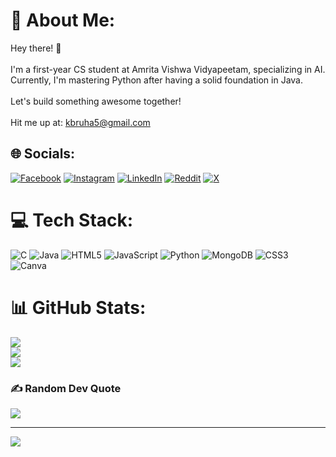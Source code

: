 # 💫 About Me:
Hey there! 👋<br><br>I'm a first-year CS student at Amrita Vishwa Vidyapeetam, specializing in AI. Currently, I'm mastering Python after having a solid foundation in Java.<br><br>Let's build something awesome together!<br><br>Hit me up at: kbruha5@gmail.com


## 🌐 Socials:
[![Facebook](https://img.shields.io/badge/Facebook-%231877F2.svg?logo=Facebook&logoColor=white)](https://facebook.com/kbruhadesh) [![Instagram](https://img.shields.io/badge/Instagram-%23E4405F.svg?logo=Instagram&logoColor=white)](https://instagram.com/Kbruhadesh) [![LinkedIn](https://img.shields.io/badge/LinkedIn-%230077B5.svg?logo=linkedin&logoColor=white)](https://linkedin.com/in/Kbruhadesh) [![Reddit](https://img.shields.io/badge/Reddit-%23FF4500.svg?logo=Reddit&logoColor=white)](https://reddit.com/user/Kbruhadesh ) [![X](https://img.shields.io/badge/X-black.svg?logo=X&logoColor=white)](https://x.com/Kbruhadesh) 

# 💻 Tech Stack:
![C](https://img.shields.io/badge/c-%2300599C.svg?style=flat&logo=c&logoColor=white) ![Java](https://img.shields.io/badge/java-%23ED8B00.svg?style=flat&logo=openjdk&logoColor=white) ![HTML5](https://img.shields.io/badge/html5-%23E34F26.svg?style=flat&logo=html5&logoColor=white) ![JavaScript](https://img.shields.io/badge/javascript-%23323330.svg?style=flat&logo=javascript&logoColor=%23F7DF1E) ![Python](https://img.shields.io/badge/python-3670A0?style=flat&logo=python&logoColor=ffdd54) ![MongoDB](https://img.shields.io/badge/MongoDB-%234ea94b.svg?style=flat&logo=mongodb&logoColor=white) ![CSS3](https://img.shields.io/badge/css3-%231572B6.svg?style=flat&logo=css3&logoColor=white) ![Canva](https://img.shields.io/badge/Canva-%2300C4CC.svg?style=flat&logo=Canva&logoColor=white)
# 📊 GitHub Stats:
![](https://github-readme-stats.vercel.app/api?username=kbruhadesh&theme=dark&hide_border=false&include_all_commits=true&count_private=true)<br/>
![](https://github-readme-streak-stats.herokuapp.com/?user=kbruhadesh&theme=dark&hide_border=false)<br/>
![](https://github-readme-stats.vercel.app/api/top-langs/?username=kbruhadesh&theme=dark&hide_border=false&include_all_commits=true&count_private=true&layout=compact)

### ✍️ Random Dev Quote
![](https://quotes-github-readme.vercel.app/api?type=horizontal&theme=radical)

---
[![](https://visitcount.itsvg.in/api?id=kbruhadesh&icon=0&color=0)](https://visitcount.itsvg.in)

<!-- Proudly created with GPRM ( https://gprm.itsvg.in ) -->
